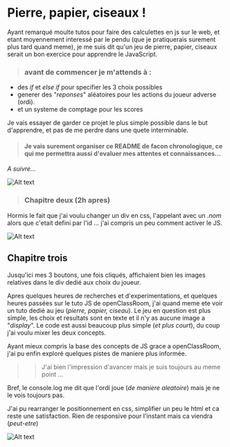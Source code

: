 # Pierre, papier, ciseaux !

Ayant remarqué moulte tutos pour faire des calculettes en js sur le web, et etant moyennement interessé par le pendu (que je pratiquerais surement plus tard quand meme), je me suis dit qu'un jeu de pierre, papier, ciseaux serait un bon exercice pour apprendre le JavaScript.

> ### avant de commencer je m'attends à :

- des _if_ et _else if_ pour specifier les 3 choix possibles
- generer des "_reponses_" aléatoires pour les actions du joueur adverse (ordi).
- et un systeme de comptage pour les scores

Je vais essayer de garder ce projet le plus simple possible dans le but d'apprendre, et pas de me perdre dans une quete interminable.

> #### Je vais surement organiser ce **README** de facon chronologique, ce qui me permettra aussi d'evaluer mes attentes et connaissances...

_A suivre..._

![Alt text](https://i.giphy.com/media/v1.Y2lkPTc5MGI3NjExajcza3QzYmdodnZ4eWdsMnh0bGIwcG54djFoYW93d2d1MWpreDdlNiZlcD12MV9pbnRlcm5hbF9naWZfYnlfaWQmY3Q9Zw/rqe1vL5jewNeqxusEC/giphy.gif)

> ### Chapitre deux (2h apres)

Hormis le fait que j'ai voulu changer un div en css, l'appelant avec un _.nom_ alors que c'etait defini par l'id ... j'ai compris un peu comment activer le JS.

![Alt text](https://i.giphy.com/media/v1.Y2lkPTc5MGI3NjExdnBudGhhdHRncWVtdGdrcTl4bGNqa2NoNDFzNTU1MjBxbmt4dXo3dyZlcD12MV9pbnRlcm5hbF9naWZfYnlfaWQmY3Q9Zw/MB6VMR44HbuqkQJLjq/giphy.gif)

## Chapitre trois

Jusqu'ici mes 3 boutons, une fois cliqués, affichaient bien les images relatives dans le div dedié aux choix du joueur.

Apres quelques heures de recherches et d'experimentations, et quelques heures passées sur le tuto JS de openClassRoom, j'ai quand meme ete voir un tuto dedié au jeu (_pierre, papier, ciseau_). Le jeu en question est plus simple, les choix et resultats sont en texte et il n'y as aucune image a "_display_". Le code est aussi beaucoup plus simple (_et plus court_), du coup j'ai voulu mixer les deux concepts.

Ayant mieux compris la base des concepts de JS grace a openClassRoom, j'ai pu enfin exploré quelques pistes de maniere plus informée.

> > J'ai bien l'impression d'avancer mais je suis toujours au meme point ...

Bref, le console.log me dit que l'ordi joue (_de maniere aleatoire_) mais je ne le vois toujours pas.

J'ai pu rearranger le positionnement en css, simplifier un peu le html et ca reste une satisfaction. Rien de responsive pour l'instant mais ca viendra (_peut-etre_)

![Alt text](https://i.giphy.com/media/v1.Y2lkPTc5MGI3NjExMmVia3k5YnBpMzhoZjN3bG1sZ2thMzFyaDBiNW5kZWx0eWtqaXI2eSZlcD12MV9pbnRlcm5hbF9naWZfYnlfaWQmY3Q9Zw/eeC0eozsJ8HmfMGLat/giphy.gif)
